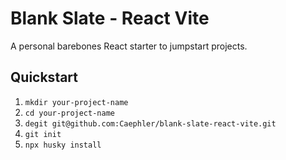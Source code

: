 # Blank Slate - React Vite

A personal barebones React starter to jumpstart projects.

## Quickstart

1. `mkdir your-project-name`
2. `cd your-project-name`
3. `degit git@github.com:Caephler/blank-slate-react-vite.git`
4. `git init`
5. `npx husky install`
